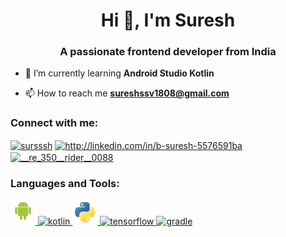 <h1 align="center">Hi 👋, I'm Suresh</h1>
<h3 align="center">A passionate frontend developer from India</h3>

- 🌱 I’m currently learning **Android Studio Kotlin**

- 📫 How to reach me **sureshssv1808@gmail.com**

<h3 align="left">Connect with me:</h3>
<p align="left">
<a href="https://twitter.com/sursssh" target="blank"><img align="center" src="https://raw.githubusercontent.com/rahuldkjain/github-profile-readme-generator/master/src/images/icons/Social/twitter.svg" alt="sursssh" height="30" width="40" /></a>
<a href="https://linkedin.com/in/http://linkedin.com/in/b-suresh-5576591ba" target="blank"><img align="center" src="https://raw.githubusercontent.com/rahuldkjain/github-profile-readme-generator/master/src/images/icons/Social/linked-in-alt.svg" alt="http://linkedin.com/in/b-suresh-5576591ba" height="30" width="40" /></a>
<a href="https://instagram.com/__re_350__rider__0088" target="blank"><img align="center" src="https://raw.githubusercontent.com/rahuldkjain/github-profile-readme-generator/master/src/images/icons/Social/instagram.svg" alt="__re_350__rider__0088" height="30" width="40" /></a>
</p>

<h3 align="left">Languages and Tools:</h3>
<p align="left"> <a href="https://developer.android.com" target="_blank"> <img src="https://raw.githubusercontent.com/devicons/devicon/master/icons/android/android-original-wordmark.svg" alt="android" width="40" height="40"/> </a> <a href="https://kotlinlang.org" target="_blank"> <img src="https://www.vectorlogo.zone/logos/kotlinlang/kotlinlang-icon.svg" alt="kotlin" width="40" height="40"/> </a> <a href="https://www.python.org" target="_blank"> <img src="https://raw.githubusercontent.com/devicons/devicon/master/icons/python/python-original.svg" alt="python" width="40" height="40"/> </a> <a href="https://www.tensorflow.org" target="_blank"> <img src="https://www.vectorlogo.zone/logos/tensorflow/tensorflow-icon.svg" alt="tensorflow" width="40" height="40"/> </a> 
  <a href = "https://gradle.org/"target="_blank"> <img src = "https://www.google.com/url?sa=i&url=https%3A%2F%2Fitnext.io%2Fgradle-modules-running-unit-tests-only-in-affected-modules-fff89562339e&psig=AOvVaw1zd36QtSRyQnstQhLMpZtJ&ust=1635134525256000&source=images&cd=vfe&ved=0CAsQjRxqFwoTCOje4fyU4vMCFQAAAAAdAAAAABAD"alt="gradle" width="40" height="40"</a> </p>
